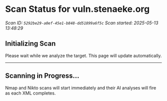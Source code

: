 # Scan Status for vuln.stenaeke.org

*Scan ID: `5292be29-a0ef-45e1-b848-dd51899a6f5c`*
*Scan started: 2025-05-13 13:48:29*

## Initializing Scan

Please wait while we analyze the target. This page will update automatically.

---

## Scanning in Progress...

Nmap and Nikto scans will start immediately and their AI analyses will fire as each XML completes.


